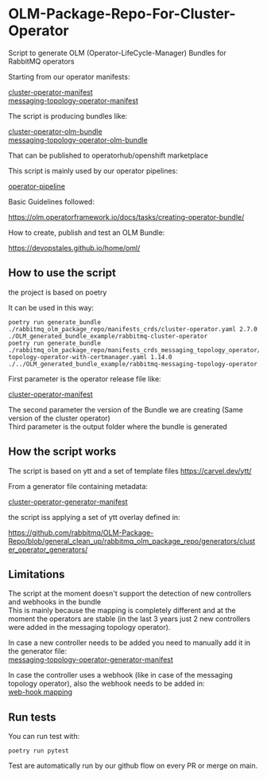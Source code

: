 # OLM-Package-Repo-For-Cluster-Operator
Script to generate OLM (Operator-LifeCycle-Manager) Bundles for RabbitMQ operators </br>

Starting from our operator manifests:

[cluster-operator-manifest](https://github.com/rabbitmq/cluster-operator/releases/download/v2.7.0/cluster-operator.yml) </br>
[messaging-topology-operator-manifest](https://github.com/rabbitmq/messaging-topology-operator/releases/download/v1.13.0/messaging-topology-operator-with-certmanager.yaml)

The script is producing bundles like:

[cluster-operator-olm-bundle](https://github.com/redhat-openshift-ecosystem/community-operators-prod/tree/main/operators/rabbitmq-cluster-operator) </br>
[messaging-topology-operator-olm-bundle](https://github.com/redhat-openshift-ecosystem/community-operators-prod/tree/main/operators/rabbitmq-messaging-topology-operator)

That can be published to operatorhub/openshift marketplace 

This script is mainly used by our operator pipelines:

[operator-pipeline](https://github.com/rabbitmq/cluster-operator/blob/main/.github/workflows/testing_and_publishing_OLM_bundle.yml)


Basic Guidelines followed: </br>

https://olm.operatorframework.io/docs/tasks/creating-operator-bundle/ </br>

How to create, publish and test an OLM Bundle:</br>

https://devopstales.github.io/home/oml/


## How to use the script

the project is based on poetry 

It can be used in this way: </br>

```
poetry run generate_bundle ./rabbitmq_olm_package_repo/manifests_crds/cluster-operator.yaml 2.7.0 ./OLM_generated_bundle_example/rabbitmq-cluster-operator
poetry run generate_bundle ./rabbitmq_olm_package_repo/manifests_crds_messaging_topology_operator/messaging-topology-operator-with-certmanager.yaml 1.14.0 ./../OLM_generated_bundle_example/rabbitmq-messaging-topology-operator
```

First parameter is the operator release file like: 

[cluster-operator-manifest](https://github.com/rabbitmq/cluster-operator/releases/download/v2.7.0/cluster-operator.yml) 

The second parameter the version of the Bundle we are creating (Same version of the cluster operator) </br>
Third parameter is the output folder where the bundle is generated </br>

## How the script works
The script is based on ytt and a set of template files
https://carvel.dev/ytt/

From a generator file containing metadata: </br>

[cluster-operator-generator-manifest](https://github.com/rabbitmq/OLM-Package-Repo/blob/general_clean_up/rabbitmq_olm_package_repo/generators/cluster_operator_generators/cluster-service-version-generator.yml)

the script iss applying a set of ytt overlay defined in: 

https://github.com/rabbitmq/OLM-Package-Repo/blob/general_clean_up/rabbitmq_olm_package_repo/generators/cluster_operator_generators/

## Limitations
The script at the moment doesn't support the detection of new controllers and webhooks in the bundle </br>
This is mainly because the mapping is completely different and at the moment the operators are stable (in the last 3 years just 2 new controllers were added in the messaging topology operator).</br>

In case a new controller needs to be added you need to manually add it in the generator file: </br>
[messaging-topology-operator-generator-manifest](https://github.com/rabbitmq/OLM-Package-Repo/blob/general_clean_up/rabbitmq_olm_package_repo/generators/messaging_topology_operator_generators/topology-service-version-generator.yml)

In case the controller uses a webhook (like in case of the messaging topology operator), also the webhook needs to be added in: </br>
[web-hook mapping](https://github.com/rabbitmq/OLM-Package-Repo/blob/general_clean_up/rabbitmq_olm_package_repo/generators/messaging_topology_operator_generators/webhooks-mapping.yaml)

## Run tests

You can run test with:

```
poetry run pytest
```


Test are automatically run by our github flow on every PR or merge on main.